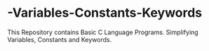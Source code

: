 # -Variables-Constants-Keywords
This Repository contains Basic C Language Programs. Simplifying Variables, Constants and Keywords.
